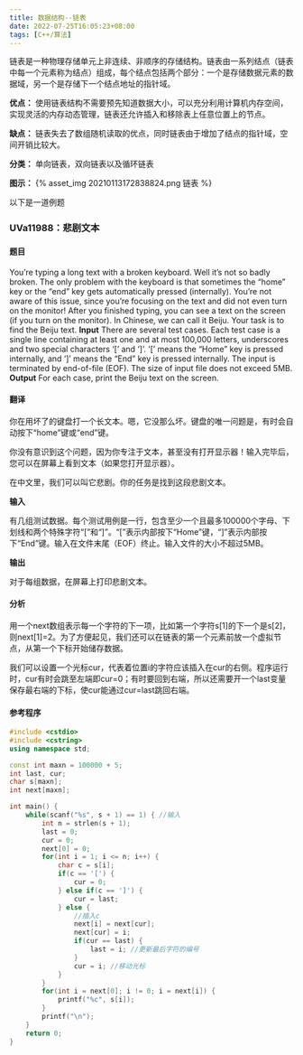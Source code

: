 ```yaml
---
title: 数据结构--链表
date: 2022-07-25T16:05:23+08:00
tags: [C++/算法]
---
```

链表是一种物理存储单元上非连续、非顺序的存储结构。链表由一系列结点（链表中每一个元素称为结点）组成，每个结点包括两个部分：一个是存储数据元素的数据域，另一个是存储下一个结点地址的指针域。 

**优点：** 使用链表结构不需要预先知道数据大小，可以充分利用计算机内存空间，实现灵活的内存动态管理，链表还允许插入和移除表上任意位置上的节点。

**缺点：** 链表失去了数组随机读取的优点，同时链表由于增加了结点的指针域，空间开销比较大。

**分类：** 单向链表，双向链表以及循环链表

**图示：** {% asset_img 20210113172838824.png 链表 %}


以下是一道例题

### UVa11988：悲剧文本

#### 题目

You’re typing a long text with a broken keyboard. Well it’s not so badly broken. The only problem with the keyboard is that sometimes the “home” key or the “end” key gets automatically pressed (internally).
You’re not aware of this issue, since you’re focusing on the text and did not even turn on the monitor! After you finished typing, you can see a text on the screen (if you turn on the monitor).
In Chinese, we can call it Beiju. Your task is to find the Beiju text.
**Input**
There are several test cases. Each test case is a single line containing at least one and at most 100,000 letters, underscores and two special characters ‘[’ and ‘]’. ‘[’ means the “Home” key is pressed internally, and ‘]’ means the “End” key is pressed internally. The input is terminated by end-of-file (EOF). The size of input file does not exceed 5MB.
**Output**
For each case, print the Beiju text on the screen.

#### 翻译

你在用坏了的键盘打一个长文本。嗯，它没那么坏。键盘的唯一问题是，有时会自动按下“home”键或“end”键。

你没有意识到这个问题，因为你专注于文本，甚至没有打开显示器！输入完毕后，您可以在屏幕上看到文本（如果您打开显示器）。

在中文里，我们可以叫它悲剧。你的任务是找到这段悲剧文本。

**输入**

有几组测试数据。每个测试用例是一行，包含至少一个且最多100000个字母、下划线和两个特殊字符“[”和“]”。“[”表示内部按下“Home”键，“]”表示内部按下“End”键。输入在文件末尾（EOF）终止。输入文件的大小不超过5MB。

**输出**

对于每组数据，在屏幕上打印悲剧文本。

#### 分析

用一个next数组表示每一个字符的下一项，比如第一个字符s[1]的下一个是s[2]，则next[1]=2。为了方便起见，我们还可以在链表的第一个元素前放一个虚拟节点，从第一个下标开始储存数据。

我们可以设置一个光标cur，代表着位置i的字符应该插入在cur的右侧。程序运行时，cur有时会跳至左端即cur=0；有时要回到右端，所以还需要开一个last变量保存最右端的下标，使cur能通过cur=last跳回右端。

#### 参考程序

```cpp
#include <cstdio>
#include <cstring>
using namespace std;

const int maxn = 100000 + 5;
int last, cur;
char s[maxn];
int next[maxn];

int main() {
    while(scanf("%s", s + 1) == 1) { //输入
        int n = strlen(s + 1);
        last = 0;
        cur = 0;
        next[0] = 0;
        for(int i = 1; i <= n; i++) {
            char c = s[i];
            if(c == '[') {
                cur = 0;
            } else if(c == ']') {
                cur = last;
            } else {
                //插入c
                next[i] = next[cur];
                next[cur] = i;
                if(cur == last) {
                    last = i; //更新最后字符的编号
                }
                cur = i; //移动光标
            }
        }
        for(int i = next[0]; i != 0; i = next[i]) {
            printf("%c", s[i]);
        }
        printf("\n");
    }
    return 0;
}
```
